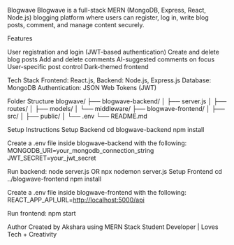 Blogwave
Blogwave is a full-stack MERN (MongoDB, Express, React, Node.js) blogging platform where users can register, log in, write blog posts, comment, and manage content securely.

Features

User registration and login (JWT-based authentication)
Create and delete blog posts
Add and delete comments
AI-suggested comments on focus
User-specific post control
Dark-themed frontend

Tech Stack
Frontend: React.js, 
Backend: Node.js, Express.js
Database: MongoDB
Authentication: JSON Web Tokens (JWT)

Folder Structure
blogwave/
├── blogwave-backend/
│   ├── server.js
│   ├── routes/
│   ├── models/
│   └── middleware/
├── blogwave-frontend/
│   ├── src/
│   ├── public/
│   └── .env
└── README.md

Setup Instructions
 Setup Backend
   cd blogwave-backend
   npm install

Create a .env file inside blogwave-backend with the following:
MONGODB\_URI=your\_mongodb\_connection\_string
JWT\_SECRET=your\_jwt\_secret

Run backend:
node server.js
OR
npx nodemon server.js
Setup Frontend
   cd ../blogwave-frontend
   npm install

Create a .env file inside blogwave-frontend with the following:
REACT\_APP\_API\_URL=[http://localhost:5000/api](http://localhost:5000/api)

Run frontend:
npm start



Author
Created by Akshara using MERN Stack
Student Developer | Loves Tech + Creativity




